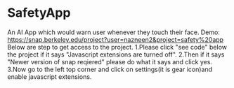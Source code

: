 # SafetyApp
An AI App which would warn user whenever they touch their face.
Demo: https://snap.berkeley.edu/project?user=nazneen2&project=safety%20app
Below are step to get access to the project.
1.Please click "see code" below the project if it says "Javascript extensions are turned off".
2.Then if it says "Newer version of snap reqiered" please do what it says and click yes.
3.Now go to the left top corner and click on settings(it is gear icon)and enable javascript extensions.
